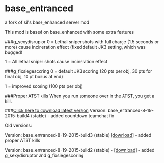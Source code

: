 # base_entranced
a fork of sil's base_enhanced server mod

This mod is based on base_enhanced with some extra features

###g_sexydisruptor
0 = Lethal sniper shots with full charge (1.5 seconds or more) cause incineration effect (fixed default JK3 setting, which was bugged)

1 = All lethal sniper shots cause incineration effect

###g_fixsiegescoring
0 = default JK3 scoring (20 pts per obj, 30 pts for final obj, 10 pt bonus at end)

1 = improved scoring (100 pts per obj)

###Proper ATST kills
When you run someone over in the ATST, you get a kill.

###[Click here to download latest version](https://drive.google.com/file/d/0B-vLJdPP0Uo8aGwtRzhNSXZzaUU/view?usp=sharing)
Version: base_entranced-8-19-2015-build4 (stable) - added countdown teamchat fix



Old versions:

Version: base_entranced-8-19-2015-build3 (stable) [[download]](https://drive.google.com/file/d/0B-vLJdPP0Uo8ZlBTc3dDcy1lajA/view?usp=sharing) - added proper ATST kills

Version:  base_entranced-8-19-2015-build2 (stable) - [[download]](https://drive.google.com/file/d/0B-vLJdPP0Uo8bUhfR3dBcWtOWXc/view?usp=sharing) - added g_sexydisruptor and g_fixsiegescoring
